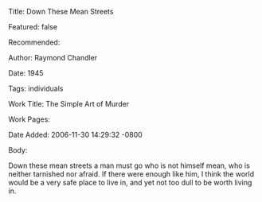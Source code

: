 Title: Down These Mean Streets

Featured: false

Recommended: 

Author: Raymond Chandler

Date: 1945

Tags: individuals

Work Title: The Simple Art of Murder

Work Pages:  

Date Added: 2006-11-30 14:29:32 -0800

Body:

Down these mean streets a man must go who is not himself mean, who is neither tarnished nor afraid. If there were enough like him, I think the world would be a very safe place to live in, and yet not too dull to be worth living in.


